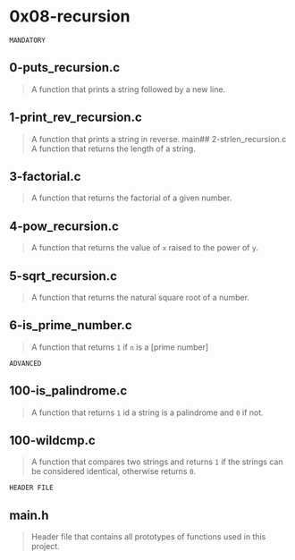 # 0x08-recursion

``` MANDATORY ```

## 0-puts_recursion.c
> A function that prints a string followed by a new line.
## 1-print_rev_recursion.c
> A function that prints a string in reverse.
main## 2-strlen_recursion.c
> A function that returns the length of a string.
## 3-factorial.c
> A function that returns the factorial of a given number.
## 4-pow_recursion.c
> A function that returns the value of ``` x ``` raised to the power of ``` y ```.
## 5-sqrt_recursion.c
> A function that returns the natural square root of a number.
## 6-is_prime_number.c
> A function that returns ``` 1 ``` if ``` n ``` is a [prime number]

``` ADVANCED ```

## 100-is_palindrome.c
> A function that returns ``` 1 ``` id a string is a palindrome and ``` 0 ``` if not.
## 100-wildcmp.c
>  A function that compares two strings and returns ``` 1 ``` if the strings can be considered identical, otherwise returns ``` 0 ```.

``` HEADER FILE ```

## main.h
> Header file that contains all prototypes of functions used in this project.
